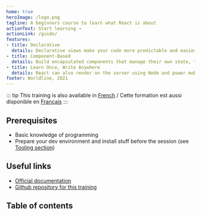 ```yaml
---
home: true
heroImage: /logo.png
tagline: A beginners course to learn what React is about
actionText: Start learning →
actionLink: /guide/
features:
- title: Declarative
  details: Declarative views make your code more predictable and easier to debug
- title: Component-Based
  details: Build encapsulated components that manage their own state, then compose them to make complex UIs
- title: Learn Once, Write Anywhere
  details: React can also render on the server using Node and power mobile apps using React Native
footer: Worldline, 2021
---
```


::: tip
This training is also available in [French](/fr/) / Cette formation est aussi disponible en [Français](/fr/)
:::

## Prerequisites

- Basic knowledge of programming
- Prepare your dev environment and install stuff before the session (see [Tooling section](tooling))

## Useful links

- [Official documentation]()
- [Github repository for this training](https://github.com/worldline/react-training)

## Table of contents

<GlobalTableOfContents />

